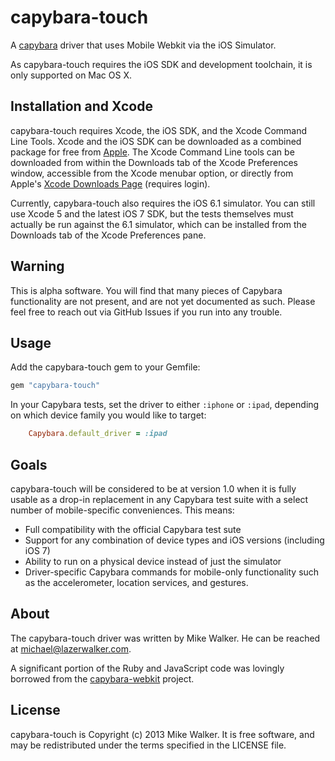 capybara-touch
===============

A [capybara](https://github.com/jnicklas/capybara) driver that uses Mobile Webkit via the iOS Simulator. 

As capybara-touch requires the iOS SDK and development toolchain, it is only supported on Mac OS X.

Installation and Xcode
-------------------------------------

capybara-touch requires Xcode, the iOS SDK, and the Xcode Command Line Tools. Xcode and the iOS SDK can be downloaded as a combined package for free from [Apple](https://developer.apple.com/xcode/). The Xcode Command Line tools can be downloaded from within the Downloads tab of the Xcode Preferences window, accessible from the Xcode menubar option, or directly from Apple's [Xcode Downloads Page](https://developer.apple.com/downloads/index.action?name=Xcode) (requires login).

Currently, capybara-touch also requires the iOS 6.1 simulator. You can still use Xcode 5 and the latest iOS 7 SDK, but the tests themselves must actually be run against the 6.1 simulator, which can be installed from the Downloads tab of the Xcode Preferences pane.

Warning
-------

This is alpha software. You will find that many pieces of Capybara functionality are not present, and are not yet documented as such. Please feel free to reach out via GitHub Issues if you run into any trouble.


Usage
-----

Add the capybara-touch gem to your Gemfile:

```ruby
gem "capybara-touch"
```

In your Capybara tests, set the driver to either `:iphone` or `:ipad`, depending on which device family you would like to target:

```ruby
	Capybara.default_driver = :ipad
```

Goals
-----
capybara-touch will be considered to be at version 1.0 when it is fully usable as a drop-in replacement in any Capybara test suite with a select number of mobile-specific conveniences. This means:

* Full compatibility with the official Capybara test sute
* Support for any combination of device types and iOS versions (including iOS 7)
* Ability to run on a physical device instead of just the simulator
* Driver-specific Capybara commands for mobile-only functionality such as the accelerometer, location services, and gestures.

About
-----

The capybara-touch driver was written by Mike Walker. He can be reached at michael@lazerwalker.com.

A significant portion of the Ruby and JavaScript code was lovingly borrowed from the [capybara-webkit](https://github.com/thoughtbot/capybara-webkit) project.



License
-------

capybara-touch is Copyright (c) 2013 Mike Walker. It is free software, and may be redistributed under the terms specified in the LICENSE file.